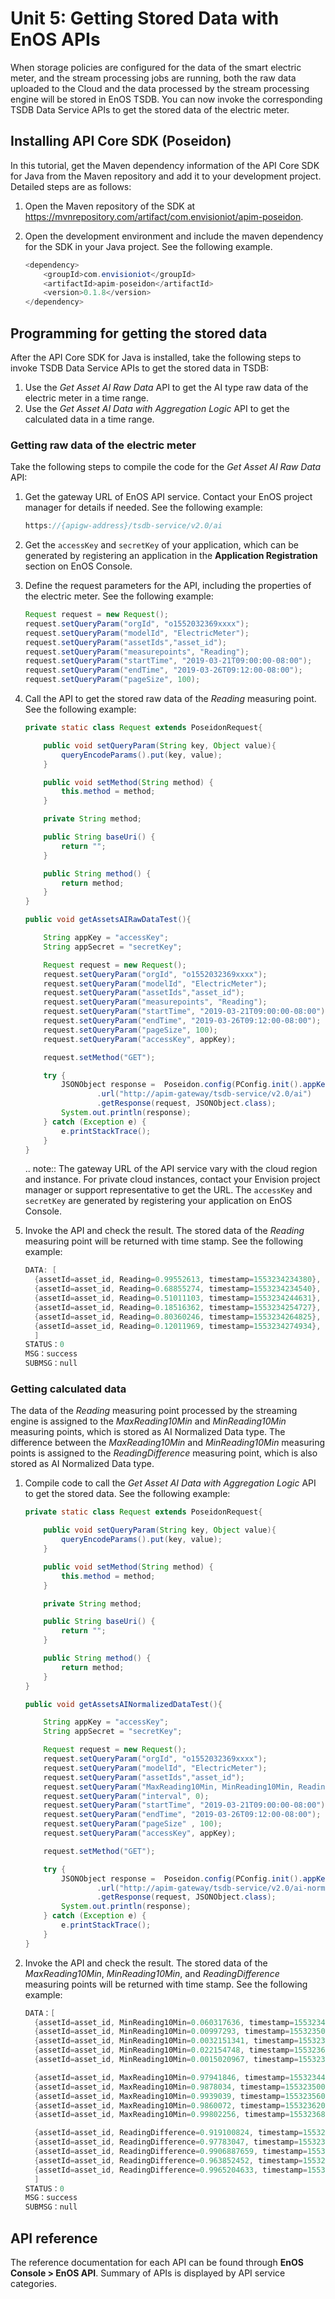 # Unit 5: Getting Stored Data with EnOS APIs

When storage policies are configured for the data of the smart electric meter, and the stream processing jobs are running, both the raw data uploaded to the Cloud and the data processed by the stream processing engine will be stored in EnOS TSDB. You can now invoke the corresponding TSDB Data Service APIs to get the stored data of the electric meter.

## Installing API Core SDK (Poseidon)

In this tutorial, get the Maven dependency information of the API Core SDK for Java from the Maven repository and add it to your development project. Detailed steps are as follows:

1. Open the Maven repository of the SDK at https://mvnrepository.com/artifact/com.envisioniot/apim-poseidon.

2. Open the development environment and include the maven dependency for the SDK in your Java project. See the following example.

   ```java
   <dependency>
       <groupId>com.envisioniot</groupId>
       <artifactId>apim-poseidon</artifactId>
       <version>0.1.8</version>
   </dependency>
   ```

## Programming for getting the stored data

After the API Core SDK for Java is installed, take the following steps to invoke TSDB Data Service APIs to get the stored data in TSDB:

1. Use the *Get Asset AI Raw Data* API to get the AI type raw data of the electric meter in a time range.
2. Use the *Get Asset AI Data with Aggregation Logic* API to get the calculated data in a time range.

### Getting raw data of the electric meter

Take the following steps to compile the code for the *Get Asset AI Raw Data* API:

1. Get the gateway URL of EnOS API service. Contact your EnOS project manager for details if needed. See the following example:

   ```java
   https://{apigw-address}/tsdb-service/v2.0/ai
   ```

2. Get the `accessKey` and `secretKey` of your application, which can be generated by registering an application in the **Application Registration** section on EnOS Console.

3. Define the request parameters for the API, including the properties of the electric meter. See the following example:

   ```java
   Request request = new Request();
   request.setQueryParam("orgId", "o1552032369xxxx");
   request.setQueryParam("modelId", "ElectricMeter");
   request.setQueryParam("assetIds","asset_id");
   request.setQueryParam("measurepoints", "Reading");
   request.setQueryParam("startTime", "2019-03-21T09:00:00-08:00");
   request.setQueryParam("endTime", "2019-03-26T09:12:00-08:00");
   request.setQueryParam("pageSize", 100);
   ```

4. Call the API to get the stored raw data of the *Reading* measuring point. See the following example:

   ```java
   private static class Request extends PoseidonRequest{

       public void setQueryParam(String key, Object value){
           queryEncodeParams().put(key, value);
       }

       public void setMethod(String method) {
           this.method = method;
       }

       private String method;

       public String baseUri() {
           return "";
       }

       public String method() {
           return method;
       }
   }

   public void getAssetsAIRawDataTest(){

       String appKey = "accessKey";
       String appSecret = "secretKey";

       Request request = new Request();
       request.setQueryParam("orgId", "o1552032369xxxx");
       request.setQueryParam("modelId", "ElectricMeter");
       request.setQueryParam("assetIds","asset_id");
       request.setQueryParam("measurepoints", "Reading");
       request.setQueryParam("startTime", "2019-03-21T09:00:00-08:00");
       request.setQueryParam("endTime", "2019-03-26T09:12:00-08:00");
       request.setQueryParam("pageSize", 100);
       request.setQueryParam("accessKey", appKey);

       request.setMethod("GET");

       try {
           JSONObject response =  Poseidon.config(PConfig.init().appKey(appKey).appSecret(appSecret).debug())
                   .url("http://apim-gateway/tsdb-service/v2.0/ai")
                   .getResponse(request, JSONObject.class);
           System.out.println(response);
       } catch (Exception e) {
           e.printStackTrace();
       }
   }
   ```

   .. note:: The gateway URL of the API service vary with the cloud region and instance. For private cloud instances, contact your Envision project manager or support representative to get the URL. The `accessKey` and `secretKey` are generated by registering your application on EnOS Console.

5. Invoke the API and check the result. The stored data of the *Reading* measuring point will be returned with time stamp. See the following example:

   ```java
   DATA: [
     {assetId=asset_id, Reading=0.99552613, timestamp=1553234234380},
     {assetId=asset_id, Reading=0.68855274, timestamp=1553234234540},
     {assetId=asset_id, Reading=0.51011103, timestamp=1553234244631},
     {assetId=asset_id, Reading=0.18516362, timestamp=1553234254727},
     {assetId=asset_id, Reading=0.80360246, timestamp=1553234264825},
     {assetId=asset_id, Reading=0.12011969, timestamp=1553234274934},
     ]
   STATUS：0
   MSG：success
   SUBMSG：null
   ```




### Getting calculated data

The data of the *Reading* measuring point processed by the streaming engine is assigned to the *MaxReading10Min* and *MinReading10Min* measuring points, which is stored as AI Normalized Data type. The difference between the *MaxReading10Min* and *MinReading10Min* measuring points is assigned to the *ReadingDifference* measuring point, which is also stored as AI Normalized Data type.

1. Compile code to call the *Get Asset AI Data with Aggregation Logic* API to get the stored data. See the following example:

   ```java
   private static class Request extends PoseidonRequest{

       public void setQueryParam(String key, Object value){
           queryEncodeParams().put(key, value);
       }

       public void setMethod(String method) {
           this.method = method;
       }

       private String method;

       public String baseUri() {
           return "";
       }

       public String method() {
           return method;
       }
   }

   public void getAssetsAINormalizedDataTest(){

       String appKey = "accessKey";
       String appSecret = "secretKey";

       Request request = new Request();
       request.setQueryParam("orgId", "o1552032369xxxx");
       request.setQueryParam("modelId", "ElectricMeter");
       request.setQueryParam("assetIds","asset_id");
       request.setQueryParam("MaxReading10Min, MinReading10Min, ReadingDifference");
       request.setQueryParam("interval", 0);
       request.setQueryParam("startTime", "2019-03-21T09:00:00-08:00");
       request.setQueryParam("endTime", "2019-03-26T09:12:00-08:00");
       request.setQueryParam("pageSize" , 100);
       request.setQueryParam("accessKey", appKey);

       request.setMethod("GET");

       try {
           JSONObject response =  Poseidon.config(PConfig.init().appKey(appKey).appSecret(appSecret).debug())
                   .url("http://apim-gateway/tsdb-service/v2.0/ai-normalized")
                   .getResponse(request, JSONObject.class);
           System.out.println(response);
       } catch (Exception e) {
           e.printStackTrace();
       }
   }
   ```



2. Invoke the API and check the result. The stored data of the *MaxReading10Min*, *MinReading10Min*, and *ReadingDifference* measuring points will be returned with time stamp. See the following example:

   ```java
   DATA：[
     {assetId=asset_id, MinReading10Min=0.060317636, timestamp=1553234400000},  
     {assetId=asset_id, MinReading10Min=0.00997293, timestamp=1553235000000},
     {assetId=asset_id, MinReading10Min=0.0032151341, timestamp=1553235600000},
     {assetId=asset_id, MinReading10Min=0.022154748, timestamp=1553236200000},
     {assetId=asset_id, MinReading10Min=0.0015020967, timestamp=1553236800000},

     {assetId=asset_id, MaxReading10Min=0.97941846, timestamp=1553234400000},
     {assetId=asset_id, MaxReading10Min=0.9878034, timestamp=1553235000000},
     {assetId=asset_id, MaxReading10Min=0.9939039, timestamp=1553235600000},
     {assetId=asset_id, MaxReading10Min=0.9860072, timestamp=1553236200000},
     {assetId=asset_id, MaxReading10Min=0.99802256, timestamp=1553236800000},

     {assetId=asset_id, ReadingDifference=0.919100824, timestamp=1553234400000},
     {assetId=asset_id, ReadingDifference=0.97783047, timestamp=1553235000000},
     {assetId=asset_id, ReadingDifference=0.9906887659, timestamp=1553235600000},
     {assetId=asset_id, ReadingDifference=0.963852452, timestamp=1553236200000},
     {assetId=asset_id, ReadingDifference=0.9965204633, timestamp=1553236800000},
     ]
   STATUS：0
   MSG：success
   SUBMSG：null
   ```



## API reference

The reference documentation for each API can be found through **EnOS Console > EnOS API**. Summary of APIs is displayed by API service categories.

<!--end-->
